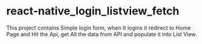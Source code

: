 # react-native_login_listview_fetch
This project contains Simple login form, when It logins it redirect to Home Page and Hit the Api, get All the data from API and populate it into List View.  
